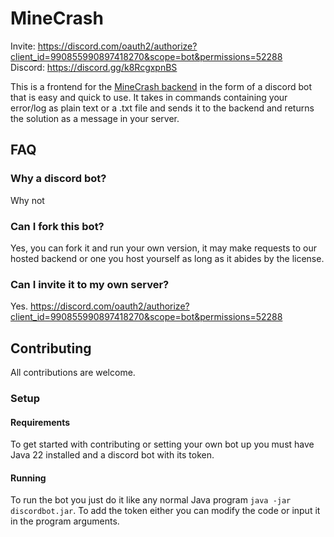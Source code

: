 # MineCrash

Invite: https://discord.com/oauth2/authorize?client_id=990855990897418270&scope=bot&permissions=52288  
Discord: https://discord.gg/k8RcgxpnBS

This is a frontend for the [MineCrash backend](https://github.com/Eimer-Archive/MineCrashService) in the form of a discord bot that is easy and quick to use. It takes in commands containing your error/log as plain text or a .txt file and sends it to the backend and returns the solution as a message in your server. 

## FAQ

### Why a discord bot?

Why not

### Can I fork this bot?

Yes, you can fork it and run your own version, it may make requests to our hosted backend or one you host yourself as long as it abides by the license.

### Can I invite it to my own server?

Yes. https://discord.com/oauth2/authorize?client_id=990855990897418270&scope=bot&permissions=52288  

## Contributing

All contributions are welcome.

### Setup

#### Requirements

To get started with contributing or setting your own bot up you must have Java 22 installed and a discord bot with its token.

#### Running

To run the bot you just do it like any normal Java program `java -jar discordbot.jar`. To add the token either you can modify the code or input it in the program arguments.
